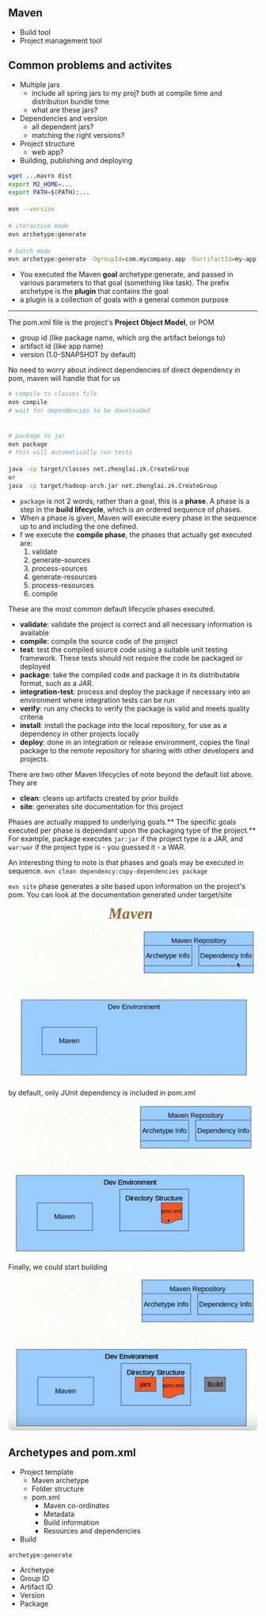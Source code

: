 

## Maven

* Build tool
* Project management tool

## Common problems and activites

* Multiple jars
    * include all spring jars to my proj? both at compile time and distribution bundle time
    * what are these jars?
* Dependencies and version
    * all dependent jars?
    * matching the right versions?
* Project structure
    * web app?
* Building, publishing and deploying

```bash
wget ...mavrn dist
export M2_HOME=...
export PATH=$(PATH):...

mvn --version

# iteractive mode
mvn archetype:generate

# batch mode
mvn archetype:generate -DgroupId=com.mycompany.app -DartifactId=my-app -DarchetypeArtifactId=maven-archetype-quickstart -DinteractiveMode=false

```
* You executed the Maven **goal** archetype:generate, and passed in various parameters to that goal (something like task). The prefix archetype is the **plugin** that contains the goal 
* a plugin is a collection of goals with a general common purpose


------
The pom.xml file is the project's **Project Object Model**, or POM

* group id (like package name, which org the artifact belongs to)
* artifact id  (like app name)
* version (1.0-SNAPSHOT by default)

No need to worry about indirect dependencies of direct dependency in pom, maven will handle that for us

```bash
# compile to classes file
mvn compile
# wait for dependencies to be downloaded


# package to jar
mvn package
# this will automatically run tests

java -cp target/classes net.zhenglai.zk.CreateGroup
or 
java -cp target/hadoop-arch.jar net.zhenglai.zk.CreateGroup
```

* `package` is not 2 words, rather than a goal, this is a **phase**. A phase is a step in the **build lifecycle**, which is an ordered sequence of phases.
* When a phase is given, Maven will execute every phase in the sequence up to and including the one defined. 
* f we execute the **compile phase**, the phases that actually get executed are:
    1. validate
    2. generate-sources
    3. process-sources
    4. generate-resources
    5. process-resources
    6. compile

These are the most common default lifecycle phases executed.

* **validate**: validate the project is correct and all necessary information is available
* **compile**: compile the source code of the project
* **test**: test the compiled source code using a suitable unit testing framework. These tests should not require the code be packaged or deployed
* **package**: take the compiled code and package it in its distributable format, such as a JAR.
* **integration-test**: process and deploy the package if necessary into an environment where integration tests can be run
* **verify**: run any checks to verify the package is valid and meets quality criteria
* **install**: install the package into the local repository, for use as a dependency in other projects locally
* **deploy**: done in an integration or release environment, copies the final package to the remote repository for sharing with other developers and projects.
 
There are two other Maven lifecycles of note beyond the default list above. They are

* **clean**: cleans up artifacts created by prior builds
* **site**: generates site documentation for this project

Phases are actually mapped to underlying goals.** The specific goals executed per phase is dependant upon the packaging type of the project.** For example, package executes `jar:jar` if the project type is a JAR, and `war:war` if the project type is - you guessed it - a WAR.

An interesting thing to note is that phases and goals may be executed in sequence.
    `mvn clean dependency:copy-dependencies package`

`mvn site` phase generates a site based upon information on the project's pom. You can look at the documentation generated under target/site

![](.maven_images/maven.png)

by default, only JUnit dependency is included in pom.xml
![](.maven_images/maven2.png)

Finally, we could start building
![](.maven_images/maven3.png)

## Archetypes and pom.xml

* Project template
    * Maven archetype
    * Folder structure
    * pom.xml
        * Maven co-ordinates
        * Metadata
        * Build information
        * Resources and dependencies
* Build

`archetype:generate`

* Archetype
* Group ID
* Artifact ID
* Version
* Package
